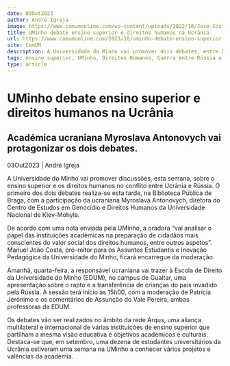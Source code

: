 ```yaml
---
date: 03Out2023
author: André Igreja
image: https://www.comumonline.com/wp-content/uploads/2022/10/Jose-Costa_Universidade-do-Minho_08-1500x1000.jpg
title: UMinho debate ensino superior e direitos humanos na Ucrânia
url: https://www.comumonline.com/2023/10/uminho-debate-ensino-superior-e-direitos-humanos-na-ucrania/
site: ComUM
description: A Universidade do Minho vai promover dois debates, entre hoje e amanhã, sobre o ensino superior e os direitos humanos no conflito entre Ucrânia e Rússia.
tags: ensino superior, UMinho, Direitos Humanos, Guerra entre Rússia e Ucrânia
type: article
---
```



# UMinho debate ensino superior e direitos humanos na Ucrânia

## Académica ucraniana Myroslava Antonovych vai protagonizar os dois debates.

03Out2023 | André Igreja

A Universidade do Minho vai promover discussões, esta semana, sobre o ensino superior e os direitos humanos no conflito entre Ucrânia e Rússia. O primeiro dos dois debates realiza-se esta tarde, na Biblioteca Pública de Braga, com a participação da ucraniana Myroslava Antonovych, diretora do Centro de Estudos em Genocídio e Direitos Humanos da Universidade Nacional de Kiev-Mohyla.

De acordo com uma nota enviada pela UMinho, a oradora “vai analisar o papel das instituições académicas na preparação de cidadãos mais conscientes do valor social dos direitos humanos, entre outros aspetos”. Manuel João Costa, pró-reitor para os Assuntos Estudantis e Inovação Pedagógica da Universidade do Minho, ficará encarregue da moderação.

Amanhã, quarta-feira, a responsável ucraniana vai trazer à Escola de Direito da Universidade do Minho (EDUM), no campus de Gualtar, uma apresentação sobre o rapto e a transferência de crianças do país invadido pela Rússia. A sessão terá início às 15h00, com a moderação de Patrícia Jerónimo e os comentários de Assunção do Vale Pereira, ambas professoras da EDUM.

Os debates vão ser realizados no âmbito da rede Arqus, uma aliança multilateral e internacional de várias instituições de ensino superior que partilham a mesma visão educativa e objetivos académicos e culturais. Destaca-se que, em setembro, uma dezena de estudantes universitários da Ucrânia estiveram uma semana na UMinho a conhecer vários projetos e valências da academia.

